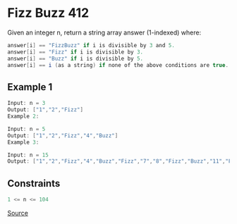 # Fizz Buzz 412

Given an integer n, return a string array answer (1-indexed) where:

```java
answer[i] == "FizzBuzz" if i is divisible by 3 and 5.
answer[i] == "Fizz" if i is divisible by 3.
answer[i] == "Buzz" if i is divisible by 5.
answer[i] == i (as a string) if none of the above conditions are true.
```

## Example 1

```java
Input: n = 3
Output: ["1","2","Fizz"]
Example 2:
```

```java
Input: n = 5
Output: ["1","2","Fizz","4","Buzz"]
Example 3:
```

```java
Input: n = 15
Output: ["1","2","Fizz","4","Buzz","Fizz","7","8","Fizz","Buzz","11","Fizz","13","14","FizzBuzz"]
```

## Constraints

```java
1 <= n <= 104
```

[Source](https://leetcode.com/problems/fizz-buzz/description/)